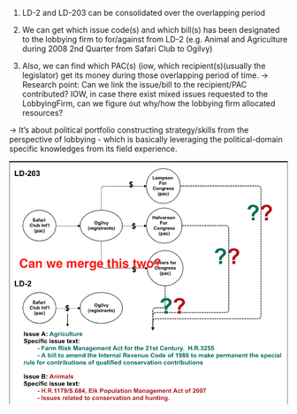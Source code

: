 1. LD-2 and LD-203 can be consolidated over the overlapping period

2. We can get which issue code(s) and which bill(s) has been designated to the 
lobbying firm to for/against from LD-2 (e.g. Animal and Agriculture during 2008 
2nd Quarter from Safari Club to Ogilvy)

3. Also, we can find which PAC(s) (iow, which recipient(s)(usually the legislator) 
get its money during those overlapping period of time.
-> Research point: Can we link the issue/bill to the recipient/PAC contributed? IOW, 
in case there exist mixed issues requested to the LobbyingFirm, can we figure out why/how the lobbying firm allocated resources? 

-> It’s about political portfolio constructing strategy/skills from the perspective of 
lobbying - which is basically leveraging the political-domain specific knowledges from its field experience.

![Screen%20Shot%202020-05-08%20at%204.37.54%20PM.png](../Screen%20Shot%202020-05-08%20at%204.37.54%20PM.png)
